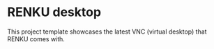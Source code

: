 # RENKU desktop

This project template showcases the latest VNC (virtual desktop) that RENKU comes with.
